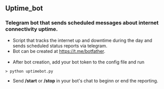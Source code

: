 ## Uptime_bot
### Telegram bot that sends scheduled messages about internet connectivity uptime.

- Script that tracks the internet up and downtime during the day and sends scheduled status reports via telegram. </br>
- Bot can be created at https://t.me/botfather. </br> </br>
- After bot creation, add your bot token to the config file and run </br>
``` 
> python uptimebot.py
```
- Send **/start** or **/stop**  in your bot's chat to beginn or end the reporting.
